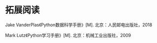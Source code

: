 # 拓展阅读

Jake VanderPlas《Python数据科学手册》[M]. 北京：人民邮电出版社，2018

Mark Lutz《Python学习手册》[M]. 北京：机械工业出版社，2009
